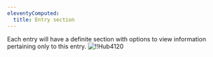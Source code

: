 ```yaml
---
eleventyComputed:
  title: Entry section
---
```

Each entry will have a definite section with options to view information pertaining only to this entry.
![!!Hub4120](https://cdnweb.devolutions.net/docs/docs_en_hub_Hub4120.png)

